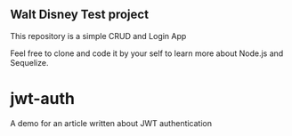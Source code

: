 ## Walt Disney Test project
This repository is a simple CRUD and Login App

Feel free to clone and code it by your self to learn more about Node.js and Sequelize.

# jwt-auth
A demo for an article written about JWT authentication

